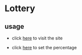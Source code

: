 # Lottery

## usage

- click [here](https://truongginjs.github.io/lottery/) to visit the site

- click [here](https://truongginjs.github.io/lottery/set-rate.html) to set the percentage
